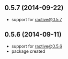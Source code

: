 ## 0.5.7 (2014-09-22)
- support for ractive@0.5.7

## 0.5.6 (2014-09-11)
- support for ractive@0.5.6
- package created
